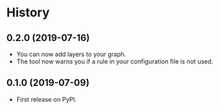 # History

## 0.2.0 (2019-07-16)

- You can now add layers to your graph.
- The tool now warns you if a rule in your configuration file is not used.

## 0.1.0 (2019-07-09)

- First release on PyPI.
